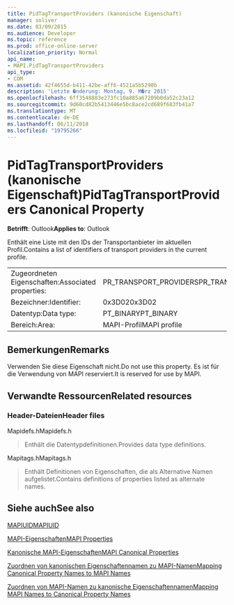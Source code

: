 ```yaml
---
title: PidTagTransportProviders (kanonische Eigenschaft)
manager: soliver
ms.date: 03/09/2015
ms.audience: Developer
ms.topic: reference
ms.prod: office-online-server
localization_priority: Normal
api_name:
- MAPI.PidTagTransportProviders
api_type:
- COM
ms.assetid: 42f4655d-b411-42be-aff6-4521a5b5290b
description: 'Letzte �nderung: Montag, 9. M�rz 2015'
ms.openlocfilehash: 6ff3548883e273fc10a885a67209b0da52c23a12
ms.sourcegitcommit: 9d60cd82b5413446e5bc8ace2cd689f683fb41a7
ms.translationtype: MT
ms.contentlocale: de-DE
ms.lasthandoff: 06/11/2018
ms.locfileid: "19795266"
---
```

# <a name="pidtagtransportproviders-canonical-property"></a><span data-ttu-id="94fb5-103">PidTagTransportProviders (kanonische Eigenschaft)</span><span class="sxs-lookup"><span data-stu-id="94fb5-103">PidTagTransportProviders Canonical Property</span></span>

  
  
<span data-ttu-id="94fb5-104">**Betrifft**: Outlook</span><span class="sxs-lookup"><span data-stu-id="94fb5-104">**Applies to**: Outlook</span></span> 
  
<span data-ttu-id="94fb5-105">Enthält eine Liste mit den IDs der Transportanbieter im aktuellen Profil.</span><span class="sxs-lookup"><span data-stu-id="94fb5-105">Contains a list of identifiers of transport providers in the current profile.</span></span>
  
|||
|:-----|:-----|
|<span data-ttu-id="94fb5-106">Zugeordneten Eigenschaften:</span><span class="sxs-lookup"><span data-stu-id="94fb5-106">Associated properties:</span></span>  <br/> |<span data-ttu-id="94fb5-107">PR_TRANSPORT_PROVIDERS</span><span class="sxs-lookup"><span data-stu-id="94fb5-107">PR_TRANSPORT_PROVIDERS</span></span>  <br/> |
|<span data-ttu-id="94fb5-108">Bezeichner:</span><span class="sxs-lookup"><span data-stu-id="94fb5-108">Identifier:</span></span>  <br/> |<span data-ttu-id="94fb5-109">0x3D02</span><span class="sxs-lookup"><span data-stu-id="94fb5-109">0x3D02</span></span>  <br/> |
|<span data-ttu-id="94fb5-110">Datentyp:</span><span class="sxs-lookup"><span data-stu-id="94fb5-110">Data type:</span></span>  <br/> |<span data-ttu-id="94fb5-111">PT_BINARY</span><span class="sxs-lookup"><span data-stu-id="94fb5-111">PT_BINARY</span></span>  <br/> |
|<span data-ttu-id="94fb5-112">Bereich:</span><span class="sxs-lookup"><span data-stu-id="94fb5-112">Area:</span></span>  <br/> |<span data-ttu-id="94fb5-113">MAPI-Profil</span><span class="sxs-lookup"><span data-stu-id="94fb5-113">MAPI profile</span></span>  <br/> |
   
## <a name="remarks"></a><span data-ttu-id="94fb5-114">Bemerkungen</span><span class="sxs-lookup"><span data-stu-id="94fb5-114">Remarks</span></span>

<span data-ttu-id="94fb5-115">Verwenden Sie diese Eigenschaft nicht.</span><span class="sxs-lookup"><span data-stu-id="94fb5-115">Do not use this property.</span></span> <span data-ttu-id="94fb5-116">Es ist für die Verwendung von MAPI reserviert.</span><span class="sxs-lookup"><span data-stu-id="94fb5-116">It is reserved for use by MAPI.</span></span>
  
## <a name="related-resources"></a><span data-ttu-id="94fb5-117">Verwandte Ressourcen</span><span class="sxs-lookup"><span data-stu-id="94fb5-117">Related resources</span></span>

### <a name="header-files"></a><span data-ttu-id="94fb5-118">Header-Dateien</span><span class="sxs-lookup"><span data-stu-id="94fb5-118">Header files</span></span>

<span data-ttu-id="94fb5-119">Mapidefs.h</span><span class="sxs-lookup"><span data-stu-id="94fb5-119">Mapidefs.h</span></span>
  
> <span data-ttu-id="94fb5-120">Enthält die Datentypdefinitionen.</span><span class="sxs-lookup"><span data-stu-id="94fb5-120">Provides data type definitions.</span></span>
    
<span data-ttu-id="94fb5-121">Mapitags.h</span><span class="sxs-lookup"><span data-stu-id="94fb5-121">Mapitags.h</span></span>
  
> <span data-ttu-id="94fb5-122">Enthält Definitionen von Eigenschaften, die als Alternative Namen aufgelistet.</span><span class="sxs-lookup"><span data-stu-id="94fb5-122">Contains definitions of properties listed as alternate names.</span></span>
    
## <a name="see-also"></a><span data-ttu-id="94fb5-123">Siehe auch</span><span class="sxs-lookup"><span data-stu-id="94fb5-123">See also</span></span>



[<span data-ttu-id="94fb5-124">MAPIUID</span><span class="sxs-lookup"><span data-stu-id="94fb5-124">MAPIUID</span></span>](mapiuid.md)


[<span data-ttu-id="94fb5-125">MAPI-Eigenschaften</span><span class="sxs-lookup"><span data-stu-id="94fb5-125">MAPI Properties</span></span>](mapi-properties.md)
  
[<span data-ttu-id="94fb5-126">Kanonische MAPI-Eigenschaften</span><span class="sxs-lookup"><span data-stu-id="94fb5-126">MAPI Canonical Properties</span></span>](mapi-canonical-properties.md)
  
[<span data-ttu-id="94fb5-127">Zuordnen von kanonischen Eigenschaftennamen zu MAPI-Namen</span><span class="sxs-lookup"><span data-stu-id="94fb5-127">Mapping Canonical Property Names to MAPI Names</span></span>](mapping-canonical-property-names-to-mapi-names.md)
  
[<span data-ttu-id="94fb5-128">Zuordnen von MAPI-Namen zu kanonische Eigenschaftennamen</span><span class="sxs-lookup"><span data-stu-id="94fb5-128">Mapping MAPI Names to Canonical Property Names</span></span>](mapping-mapi-names-to-canonical-property-names.md)

